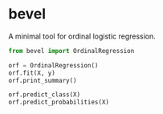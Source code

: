 # bevel

A minimal tool for ordinal logistic regression.

```python
from bevel import OrdinalRegression

orf = OrdinalRegression()
orf.fit(X, y)
orf.print_summary()

orf.predict_class(X)
orf.predict_probabilities(X)
```